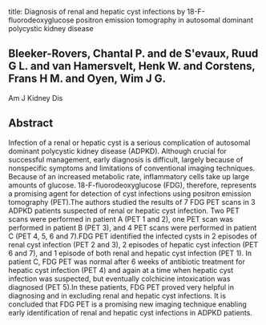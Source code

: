 title: Diagnosis of renal and hepatic cyst infections by 18-F-fluorodeoxyglucose positron emission tomography in autosomal dominant polycystic kidney disease

## Bleeker-Rovers, Chantal P. and de S'evaux, Ruud G L. and van Hamersvelt, Henk W. and Corstens, Frans H M. and Oyen, Wim J G.
Am J Kidney Dis


## Abstract
Infection of a renal or hepatic cyst is a serious complication of autosomal dominant polycystic kidney disease (ADPKD). Although crucial for successful management, early diagnosis is difficult, largely because of nonspecific symptoms and limitations of conventional imaging techniques. Because of an increased metabolic rate, inflammatory cells take up large amounts of glucose. 18-F-fluorodeoxyglucose (FDG), therefore, represents a promising agent for detection of cyst infections using positron emission tomography (PET).The authors studied the results of 7 FDG PET scans in 3 ADPKD patients suspected of renal or hepatic cyst infection. Two PET scans were performed in patient A (PET 1 and 2), one PET scan was performed in patient B (PET 3), and 4 PET scans were performed in patient C (PET 4, 5, 6 and 7).FDG PET identified the infected cysts in 2 episodes of renal cyst infection (PET 2 and 3), 2 episodes of hepatic cyst infection (PET 6 and 7), and 1 episode of both renal and hepatic cyst infection (PET 1). In patient C, FDG PET was normal after 6 weeks of antibiotic treatment for hepatic cyst infection (PET 4) and again at a time when hepatic cyst infection was suspected, but eventually colchicine intoxication was diagnosed (PET 5).In these patients, FDG PET proved very helpful in diagnosing and in excluding renal and hepatic cyst infections. It is concluded that FDG PET is a promising new imaging technique enabling early identification of renal and hepatic cyst infections in ADPKD patients.

